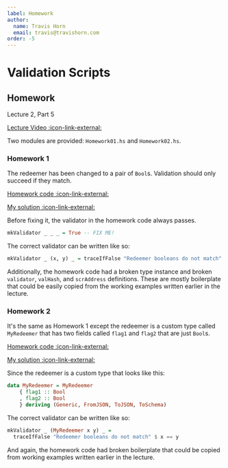 ```yaml
---
label: Homework
author:
  name: Travis Horn
  email: travis@travishorn.com
order: -5
---
```


# Validation Scripts

## Homework

Lecture 2, Part 5

[Lecture Video
:icon-link-external:](https://www.youtube.com/watch?v=_r-EpXzQGKo&list=PLNEK_Ejlx3x0mhPmOjPSHZPtTFpfJo3Nd&index=5)

Two modules are provided: `Homework01.hs` and `Homework02.hs`.

### Homework 1

The redeemer has been changed to a pair of `Bool`s. Validation should only
succeed if they match.

[Homework code
:icon-link-external:](https://github.com/input-output-hk/plutus-pioneer-program/blob/0f24e987e79a369b3d34f62d6e0cbc1b527082fb/code/week02/src/Week02/Homework1.hs)

[My solution
:icon-link-external:](https://github.com/travishorn/plutus-pioneer-program/blob/main/code/week02/src/Week02/Homework1.hs)

Before fixing it, the validator in the homework code always passes.

```haskell
mkValidator _ _ _ = True -- FIX ME!
```

The correct validator can be written like so:

```haskell
mkValidator _ (x, y) _ = traceIfFalse "Redeemer booleans do not match" $ x == y
```

Additionally, the homework code had a broken type instance and broken
`validator`, `valHash`, and `scrAddress` definitions. These are mostly
boilerplate that could be easily copied from the working examples written
earlier in the lecture.

### Homework 2

It's the same as Homework 1 except the redeemer is a custom type called
`MyRedeemer` that has two fields called `flag1` and `flag2` that are just
`Bool`s.

[Homework code
:icon-link-external:](https://github.com/input-output-hk/plutus-pioneer-program/blob/0f24e987e79a369b3d34f62d6e0cbc1b527082fb/code/week02/src/Week02/Homework2.hs)

[My solution
:icon-link-external:](https://github.com/travishorn/plutus-pioneer-program/blob/main/code/week02/src/Week02/Homework2.hs)

Since the redeemer is a custom type that looks like this:

```haskell
data MyRedeemer = MyRedeemer
    { flag1 :: Bool
    , flag2 :: Bool
    } deriving (Generic, FromJSON, ToJSON, ToSchema)
```

The correct validator can be written like so:

```haskell
mkValidator _ (MyRedeemer x y) _ =
  traceIfFalse "Redeemer booleans do not match" $ x == y
```

And again, the homework code had broken boilerplate that could be copied from
working examples written earlier in the lecture.
